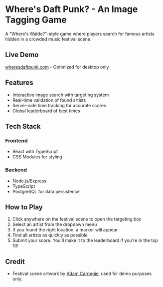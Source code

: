 # Where's Daft Punk? - An Image Tagging Game

A "Where's Waldo?"-style game where players search for famous artists hidden in a crowded music festival scene. 

## Live Demo
[wheresdaftpunk.com](www.wheresdaftpunk.com) - Optimized for desktop only

## Features
- Interactive image search with targeting system
- Real-time validation of found artists
- Server-side time tracking for accurate scores
- Global leaderboard of best times

## Tech Stack
### Frontend
- React with TypeScript
- CSS Modules for styling

### Backend
- Node.js/Express
- TypeScript
- PostgreSQL for data persistence

## How to Play
1. Click anywhere on the festival scene to open the targeting box
2. Select an artist from the dropdown menu
3. If you found the right location, a marker will appear
4. Find all artists as quickly as possible
5. Submit your score. You'll make it to the leaderboard if you're in the top 10!

## Credit
- Festival scene artwork by [Adam Carnegie](https://www.adamcarnegie.com/), used for demo purposes only.
